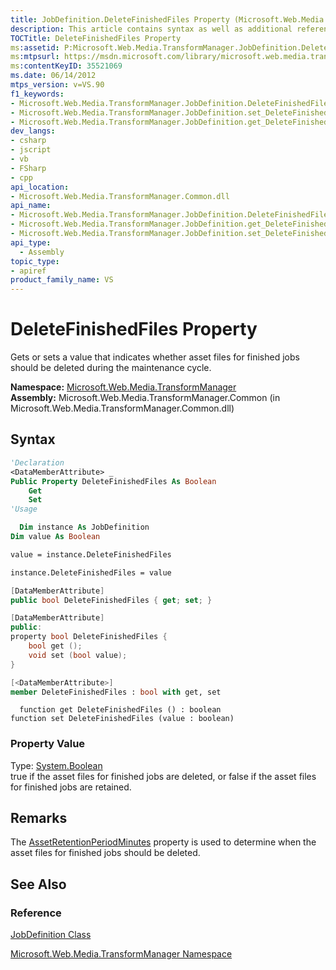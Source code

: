 ```yaml
---
title: JobDefinition.DeleteFinishedFiles Property (Microsoft.Web.Media.TransformManager)
description: This article contains syntax as well as additional reference  links for the JobDefinition.DeleteFinishedFiles property.
TOCTitle: DeleteFinishedFiles Property
ms:assetid: P:Microsoft.Web.Media.TransformManager.JobDefinition.DeleteFinishedFiles
ms:mtpsurl: https://msdn.microsoft.com/library/microsoft.web.media.transformmanager.jobdefinition.deletefinishedfiles(v=VS.90)
ms:contentKeyID: 35521069
ms.date: 06/14/2012
mtps_version: v=VS.90
f1_keywords:
- Microsoft.Web.Media.TransformManager.JobDefinition.DeleteFinishedFiles
- Microsoft.Web.Media.TransformManager.JobDefinition.set_DeleteFinishedFiles
- Microsoft.Web.Media.TransformManager.JobDefinition.get_DeleteFinishedFiles
dev_langs:
- csharp
- jscript
- vb
- FSharp
- cpp
api_location:
- Microsoft.Web.Media.TransformManager.Common.dll
api_name:
- Microsoft.Web.Media.TransformManager.JobDefinition.DeleteFinishedFiles
- Microsoft.Web.Media.TransformManager.JobDefinition.get_DeleteFinishedFiles
- Microsoft.Web.Media.TransformManager.JobDefinition.set_DeleteFinishedFiles
api_type:
  - Assembly
topic_type:
- apiref
product_family_name: VS
---
```


# DeleteFinishedFiles Property

Gets or sets a value that indicates whether asset files for finished jobs should be deleted during the maintenance cycle.

**Namespace:**  [Microsoft.Web.Media.TransformManager](microsoft-web-media-transformmanager-namespace.md)  
**Assembly:**  Microsoft.Web.Media.TransformManager.Common (in Microsoft.Web.Media.TransformManager.Common.dll)

## Syntax

```vb
'Declaration
<DataMemberAttribute> _
Public Property DeleteFinishedFiles As Boolean
    Get
    Set
'Usage

  Dim instance As JobDefinition
Dim value As Boolean

value = instance.DeleteFinishedFiles

instance.DeleteFinishedFiles = value
```

```csharp
[DataMemberAttribute]
public bool DeleteFinishedFiles { get; set; }
```

```cpp
[DataMemberAttribute]
public:
property bool DeleteFinishedFiles {
    bool get ();
    void set (bool value);
}
```

``` fsharp
[<DataMemberAttribute>]
member DeleteFinishedFiles : bool with get, set
```

```jscript
  function get DeleteFinishedFiles () : boolean
function set DeleteFinishedFiles (value : boolean)
```

### Property Value

Type: [System.Boolean](https://msdn.microsoft.com/library/a28wyd50)  
true if the asset files for finished jobs are deleted, or false if the asset files for finished jobs are retained.  

## Remarks

The [AssetRetentionPeriodMinutes](jobdefinition-assetretentionperiodminutes-property-microsoft-web-media-transformmanager.md) property is used to determine when the asset files for finished jobs should be deleted.

## See Also

### Reference

[JobDefinition Class](jobdefinition-class-microsoft-web-media-transformmanager.md)

[Microsoft.Web.Media.TransformManager Namespace](microsoft-web-media-transformmanager-namespace.md)
